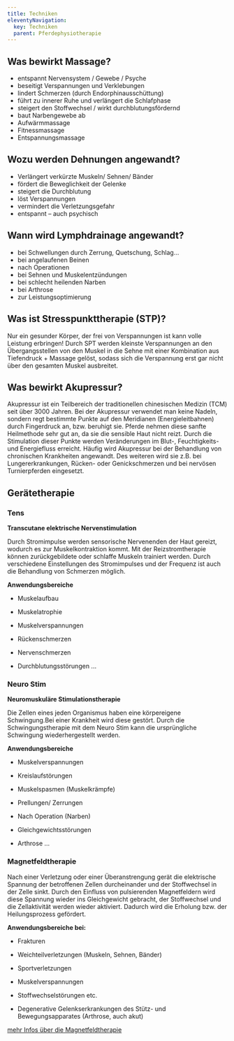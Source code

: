 ```yaml
---
title: Techniken
eleventyNavigation:
  key: Techniken
  parent: Pferdephysiotherapie
---
```


## Was bewirkt Massage?

* entspannt Nervensystem / Gewebe / Psyche
* beseitigt Verspannungen und Verklebungen
* lindert Schmerzen (durch Endorphinausschüttung)
* führt zu innerer Ruhe und verlängert die Schlafphase
* steigert den Stoffwechsel / wirkt durchblutungsfördernd  
* baut Narbengewebe ab
* Aufwärmmassage
* Fitnessmassage
* Entspannungsmassage

## Wozu werden Dehnungen angewandt?

*  Verlängert verkürzte Muskeln/ Sehnen/ Bänder
*  fördert die Beweglichkeit der Gelenke
*  steigert die Durchblutung
*  löst Verspannungen
*  vermindert die Verletzungsgefahr
*  entspannt – auch psychisch

## Wann wird Lymphdrainage angewandt?

*  bei Schwellungen durch Zerrung, Quetschung, Schlag...
*  bei angelaufenen Beinen
*  nach Operationen
*  bei Sehnen und Muskelentzündungen
*  bei schlecht heilenden Narben
*  bei Arthrose
*  zur Leistungsoptimierung					

## Was ist Stresspunkttherapie (STP)?

 Nur ein gesunder Körper, der frei von Verspannungen ist kann volle Leistung erbringen! 
Durch SPT werden kleinste Verspannungen an den Übergangsstellen von den Muskel in die Sehne mit einer Kombination aus Tiefendruck + Massage gelöst, sodass sich die Verspannung erst gar nicht über den gesamten Muskel ausbreitet.

## Was bewirkt Akupressur?

Akupressur ist ein Teilbereich der traditionellen chinesischen Medizin (TCM) seit über 3000 Jahren.
Bei der Akupressur verwendet man keine Nadeln, sondern regt bestimmte Punkte auf den Meridianen (Energieleitbahnen) durch Fingerdruck an, bzw. beruhigt sie. Pferde nehmen diese sanfte Heilmethode sehr gut an, da sie die sensible Haut nicht reizt.
Durch die Stimulation dieser Punkte werden Veränderungen im Blut-, Feuchtigkeits- und Energiefluss erreicht. 
Häufig wird Akupressur bei der Behandlung von chronischen Krankheiten angewandt. Des weiteren wird sie z.B. bei Lungererkrankungen, Rücken- oder Genickschmerzen und bei nervösen Turnierpferden eingesetzt.

##  Gerätetherapie

### Tens

**Transcutane elektrische Nervenstimulation**

Durch Stromimpulse werden sensorische Nervenenden der Haut gereizt,  wodurch es zur Muskelkontraktion kommt. 
Mit der Reizstromtherapie können   zurückgebildete oder schlaffe Muskeln trainiert werden.
Durch verschiedene Einstellungen des Stromimpulses und der Frequenz ist auch die Behandlung von Schmerzen möglich.

**Anwendungsbereiche**

*  Muskelaufbau

*  Muskelatrophie

*  Muskelverspannungen

*  Rückenschmerzen

*  Nervenschmerzen

*  Durchblutungsstörungen ...

### Neuro Stim

**Neuromuskuläre Stimulationstherapie**

Die Zellen eines jeden Organismus haben eine körpereigene Schwingung.Bei einer Krankheit wird diese gestört. Durch die Schwingungstherapie mit  dem Neuro Stim kann die ursprüngliche Schwingung wiederhergestellt werden.

**Anwendungsbereiche**

*  Muskelverspannungen

*  Kreislaufstörungen

*  Muskelspasmen (Muskelkrämpfe)

*  Prellungen/ Zerrungen

*  Nach Operation (Narben)

*  Gleichgewichtsstörungen

*  Arthrose ...

### Magnetfeldtherapie 

Nach einer Verletzung oder einer Überanstrengung gerät die elektrische Spannung der betroffenen Zellen durcheinander und der Stoffwechsel in der Zelle sinkt. Durch den Einfluss von pulsierenden Magnetfeldern wird diese Spannung wieder ins Gleichgewicht gebracht, der Stoffwechsel und die Zellaktivität werden wieder aktiviert. Dadurch wird die Erholung bzw. der Heilungsprozess gefördert.

**Anwendungsbereiche bei:**
   * Frakturen

*  Weichteilverletzungen (Muskeln, Sehnen, Bänder)

*  Sportverletzungen

*  Muskelverspannungen

*  Stoffwechselstörungen etc.

*  Degenerative Gelenkserkrankungen des Stütz- und Bewegungsapparates (Arthrose, auch akut)

[mehr Infos über die Magnetfeldtherapie](/pferdephysiotherapie/techniken/magnetfeld)
